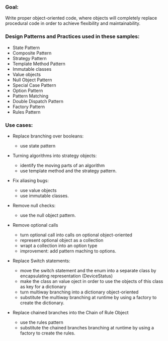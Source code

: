 ### Goal:
Write proper object-oriented code, where objects will completely replace procedural code in order to achieve flexibility and maintainability.

### Design Patterns and Practices used in these samples:
- State Pattern
- Composite Pattern
- Strategy Pattern
- Template Method Pattern
- Immutable classes
- Value objects
- Null Object Pattern
- Special Case Pattern
- Option Pattern
- Pattern Matching
- Double Dispatch Pattern
- Factory Pattern
- Rules Pattern

### Use cases:

- Replace branching over booleans:
	- use state pattern
	
- Turning algorithms into strategy objects:
	- identify the moving parts of an algorithm
	- use template method and the strategy pattern.

- Fix aliasing bugs:
	- use value objects
	- use immutable classes.

- Remove null checks:
	- use the null object pattern.
	
- Remove optional calls
	- turn optional call into calls on optional object-oriented
	- represent optional object as a collection
	- wrapt a collection into an option type
	- improvement: add pattern maching to options.
	
- Replace Switch statements:
	- move the switch statement and the enum into a separate class by encapsulating representation (DeviceStatus)
	- make the class an value oject in order to use the objects of this class as key for a dictionary
	- turn multiway branching into a dictionary object-oriented
	- substitute the multiway branching at runtime by using a factory to create the dictionary.

- Replace chained branches into the Chain of Rule Object 
	- use the rules pattern
	- substitute the chained branches branching at runtime by using a factory to create the rules.
